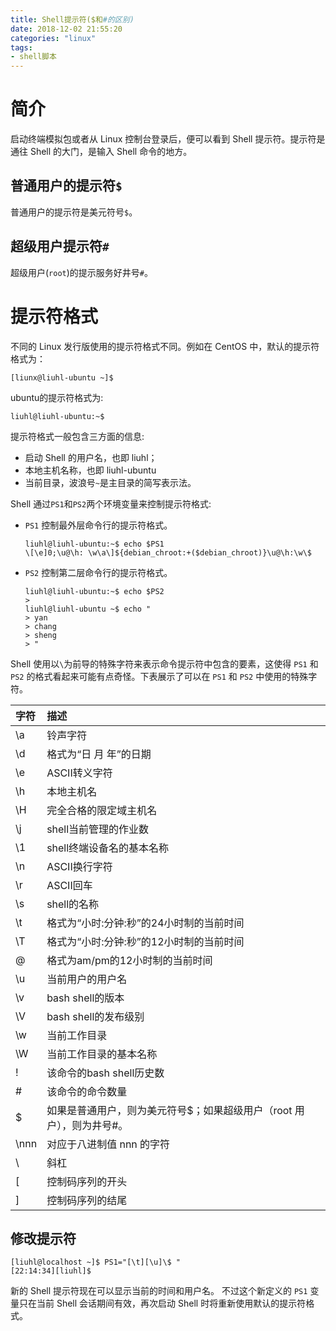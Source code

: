 ```yaml
---
title: Shell提示符($和#的区别)
date: 2018-12-02 21:55:20
categories: "linux"
tags:
- shell脚本
---
```


# 简介
启动终端模拟包或者从 Linux 控制台登录后，便可以看到 Shell 提示符。提示符是通往 Shell 的大门，是输入 Shell 命令的地方。

## 普通用户的提示符`$`
普通用户的提示符是美元符号`$`。

## 超级用户提示符`#`
超级用户(`root`)的提示服务好井号`#`。

# 提示符格式
不同的 Linux 发行版使用的提示符格式不同。例如在 CentOS 中，默认的提示符格式为：
```shell
[liunx@liuhl-ubuntu ~]$
```

ubuntu的提示符格式为:
```shell
liuhl@liuhl-ubuntu:~$
```
提示符格式一般包含三方面的信息:
- 启动 Shell 的用户名，也即 liuhl；
- 本地主机名称，也即 liuhl-ubuntu
- 当前目录，波浪号`~`是主目录的简写表示法。

Shell 通过`PS1`和`PS2`两个环境变量来控制提示符格式:
- `PS1` 控制最外层命令行的提示符格式。
   ```shell
   liuhl@liuhl-ubuntu:~$ echo $PS1
   \[\e]0;\u@\h: \w\a\]${debian_chroot:+($debian_chroot)}\u@\h:\w\$
   ```
- `PS2` 控制第二层命令行的提示符格式。
   ```shell
   liuhl@liuhl-ubuntu:~$ echo $PS2
   >
   liuhl@liuhl-ubuntu ~$ echo "
   > yan
   > chang
   > sheng
   > "
   ```

Shell 使用以`\`为前导的特殊字符来表示命令提示符中包含的要素，这使得 `PS1` 和 `PS2` 的格式看起来可能有点奇怪。下表展示了可以在 `PS1` 和 `PS2` 中使用的特殊字符。

| 字符 | 描述 |
|:-----|:-------|
| \a | 铃声字符 |
| \d | 格式为“日 月 年”的日期 |
| \e | ASCII转义字符 |
| \h | 本地主机名 |
| \H | 完全合格的限定域主机名 |
| \j | shell当前管理的作业数 |
| \1 | shell终端设备名的基本名称 |
| \n | ASCII换行字符 |
| \r | ASCII回车 |
| \s | shell的名称 |
| \t | 格式为“小时:分钟:秒”的24小时制的当前时间 |
| \T | 格式为“小时:分钟:秒”的12小时制的当前时间 |
| \@ | 格式为am/pm的12小时制的当前时间 |
| \u | 当前用户的用户名 |
| \v | bash shell的版本 |
| \V | bash shell的发布级别 |
| \w | 当前工作目录 |
| \W | 当前工作目录的基本名称 |
| \! | 该命令的bash shell历史数 |
| \# | 该命令的命令数量 |
| \$ | 如果是普通用户，则为美元符号$；如果超级用户（root 用户），则为井号#。 |
| \nnn | 对应于八进制值 nnn 的字符 |
| \\ | 斜杠 |
| \[ | 控制码序列的开头 |
| \] | 控制码序列的结尾 |

## 修改提示符
```shell
[liuhl@localhost ~]$ PS1="[\t][\u]\$ "
[22:14:34][liuhl]$ 
```
新的 Shell 提示符现在可以显示当前的时间和用户名。
不过这个新定义的 `PS1` 变量只在当前 Shell 会话期间有效，再次启动 Shell 时将重新使用默认的提示符格式。
